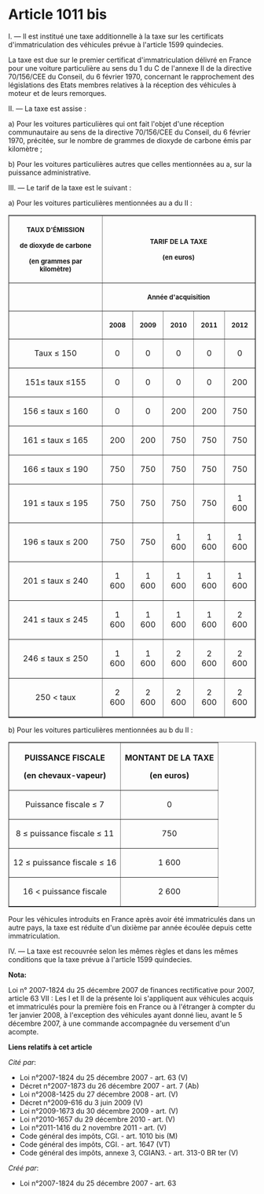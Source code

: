 # Article 1011 bis

I. ― Il est institué une taxe additionnelle à la taxe sur les certificats d'immatriculation des véhicules prévue à l'article
1599 quindecies.

La taxe est due sur le premier certificat d'immatriculation délivré en France pour une voiture particulière au sens du 1 du C
de l'annexe II de la directive 70/156/CEE du Conseil, du 6 février 1970, concernant le rapprochement des législations des
Etats membres relatives à la réception des véhicules à moteur et de leurs remorques. 

II. ― La taxe est assise : 

a) Pour les voitures particulières qui ont fait l'objet d'une réception communautaire au sens de la directive 70/156/CEE du
Conseil, du 6 février 1970, précitée, sur le nombre de grammes de dioxyde de carbone émis par kilomètre ; 

b) Pour les voitures particulières autres que celles mentionnées au a, sur la puissance administrative. 

III. ― Le tarif de la taxe est le suivant : 

a) Pour les voitures particulières mentionnées au a du II : 

<table border="1">
  <tbody>
    <tr>
      <th>

<font size="2">TAUX D'ÉMISSION </font>

<font size="2">de dioxyde de carbone</font>

<font size="2">(en grammes par kilomètre)</font>

</th>
      <th colspan="5">

<font size="2">TARIF DE LA TAXE </font>

<font size="2">(en euros)

</font>

</th>
    </tr>
    <tr>
      <th>
      </th><th colspan="5">

<font size="2">Année d'acquisition</font>

</th>
    </tr>
    <tr>
      <th>
      </th><th>

<font size="2">2008

</font>
      </th>
      <th>

<font size="2">2009

</font>
      </th>
      <th>

<font size="2">2010

</font>
      </th>
      <th>

<font size="2">2011

</font>
      </th>
      <th>

<font size="2">2012</font>

</th>
    </tr>
    <tr align="center" valign="middle">
      <td align="center">Taux ≤ 150

</td>
      <td align="center">

0

</td>
      <td align="center">

0

</td>
      <td align="center">

0

</td>
      <td align="center">

0

</td>
      <td align="center">

0

</td>
    </tr>
    <tr>
      <td align="center">

151≤ taux ≤155

</td>
      <td align="center">

0

</td>
      <td align="center">

0

</td>
      <td align="center">

0

</td>
      <td align="center">

0

</td>
      <td align="center">

200

</td>
    </tr>
    <tr>
      <td align="center">

156 ≤ taux ≤ 160

</td>
      <td align="center">

0

</td>
      <td align="center">

0

</td>
      <td align="center">

200

</td>
      <td align="center">

200

</td>
      <td align="center">

750

</td>
    </tr>
    <tr>
      <td align="center">

161 ≤ taux ≤ 165

</td>
      <td align="center">

200

</td>
      <td align="center">

200

</td>
      <td align="center">

750

</td>
      <td align="center">

750

</td>
      <td align="center">

750

</td>
    </tr>
    <tr>
      <td align="center">

166 ≤ taux ≤ 190

</td>
      <td align="center">

750

</td>
      <td align="center">

750

</td>
      <td align="center">

750

</td>
      <td align="center">

750

</td>
      <td align="center">

750

</td>
    </tr>
    <tr>
      <td align="center">

191 ≤ taux ≤ 195

</td>
      <td align="center">

750

</td>
      <td align="center">

750

</td>
      <td align="center">

750

</td>
      <td align="center">

750

</td>
      <td align="center">

1 600

</td>
    </tr>
    <tr>
      <td align="center">

196 ≤ taux ≤ 200</td>
      <td align="center">750</td>
      <td align="center">750</td>
      <td align="center">1 600</td>
      <td align="center">1 600</td>
      <td align="center">

1 600

</td>
    </tr>
    <tr>
      <td align="center">

201 ≤ taux ≤ 240</td>
      <td align="center">1 600</td>
      <td align="center">1 600</td>
      <td align="center">

1 600

</td>
      <td align="center">

1 600

</td>
      <td align="center">1 600</td>
    </tr>
    <tr>
      <td align="center">

241 ≤ taux ≤ 245</td>
      <td align="center">

1 600

</td>
      <td align="center">

1 600

</td>
      <td align="center">1 600</td>
      <td align="center">1 600</td>
      <td align="center">2 600</td>
    </tr>
    <tr>
      <td align="center">246 ≤ taux ≤ 250</td>
      <td align="center">1 600</td>
      <td align="center">1 600</td>
      <td align="center">2 600</td>
      <td align="center">2 600</td>
      <td align="center">

2 600

</td>
    </tr>
    <tr>
      <td align="center">

250 < taux

</td>
      <td align="center">

2 600

</td>
      <td align="center">

2 600

</td>
      <td align="center">2 600</td>
      <td align="center">2 600</td>
      <td align="center">2 600</td>
    </tr>
  </tbody>
</table>

b) Pour les voitures particulières mentionnées au b du II :

<table border="1">
  <tbody>
    <tr>
      <th>

PUISSANCE FISCALE 

(en chevaux-vapeur)

</th>
      <th>

MONTANT DE LA TAXE 

(en euros)

</th>
    </tr>
    <tr>
      <td align="center">

Puissance fiscale ≤ 7

</td>
      <td align="center">

0

</td>
    </tr>
    <tr>
      <td align="center">

8 ≤ puissance fiscale ≤ 11

</td>
      <td align="center">

750

</td>
    </tr>
    <tr>
      <td align="center">12 ≤ puissance fiscale ≤ 16 </td>
      <td align="center">

1 600

</td>
    </tr>
    <tr>
      <td align="center">

16 < puissance fiscale

</td>
      <td align="center">

2 600

</td>
    </tr>
  </tbody>
</table>

Pour les véhicules introduits en France après avoir été immatriculés dans un autre pays, la taxe est réduite d'un dixième par
année écoulée depuis cette immatriculation.

IV. ― La taxe est recouvrée selon les mêmes règles et dans les mêmes conditions que la taxe prévue à l'article 1599
quindecies.

**Nota:**

Loi n° 2007-1824 du 25 décembre 2007 de finances rectificative pour 2007, article 63 VII : Les I et II de la présente loi
s'appliquent aux véhicules acquis et immatriculés pour la première fois en France ou à l'étranger à compter du 1er janvier
2008, à l'exception des véhicules ayant donné lieu, avant le 5 décembre 2007, à une commande accompagnée du versement d'un
acompte.

**Liens relatifs à cet article**

_Cité par_:

  - Loi n°2007-1824 du 25 décembre 2007 - art. 63 (V)
  - Décret n°2007-1873 du 26 décembre 2007 - art. 7 (Ab)
  - Loi n°2008-1425 du 27 décembre 2008 - art. (V)
  - Décret n°2009-616 du 3 juin 2009 (V)
  - Loi n°2009-1673 du 30 décembre 2009 - art. (V)
  - Loi n°2010-1657 du 29 décembre 2010 - art. (V)
  - Loi n°2011-1416 du 2 novembre 2011 - art. (V)
  - Code général des impôts, CGI. - art. 1010 bis (M)
  - Code général des impôts, CGI. - art. 1647 (VT)
  - Code général des impôts, annexe 3, CGIAN3. - art. 313-0 BR ter (V)

_Créé par_:

  - Loi n°2007-1824 du 25 décembre 2007 - art. 63
